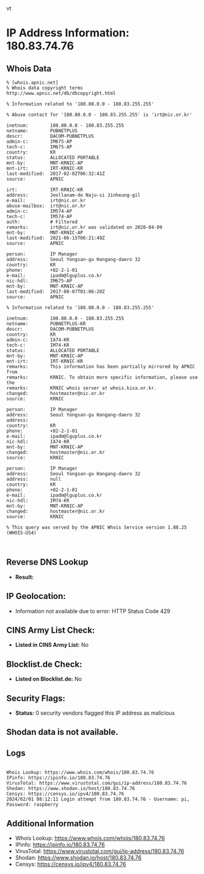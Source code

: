 vt
# IP Address Information: 180.83.74.76

## Whois Data
```
% [whois.apnic.net]
% Whois data copyright terms    http://www.apnic.net/db/dbcopyright.html

% Information related to '180.80.0.0 - 180.83.255.255'

% Abuse contact for '180.80.0.0 - 180.83.255.255' is 'irt@nic.or.kr'

inetnum:        180.80.0.0 - 180.83.255.255
netname:        PUBNETPLUS
descr:          DACOM-PUBNETPLUS
admin-c:        IM675-AP
tech-c:         IM675-AP
country:        KR
status:         ALLOCATED PORTABLE
mnt-by:         MNT-KRNIC-AP
mnt-irt:        IRT-KRNIC-KR
last-modified:  2017-02-02T06:32:41Z
source:         APNIC

irt:            IRT-KRNIC-KR
address:        Jeollanam-do Naju-si Jinheung-gil
e-mail:         irt@nic.or.kr
abuse-mailbox:  irt@nic.or.kr
admin-c:        IM574-AP
tech-c:         IM574-AP
auth:           # Filtered
remarks:        irt@nic.or.kr was validated on 2020-04-09
mnt-by:         MNT-KRNIC-AP
last-modified:  2021-06-15T06:21:49Z
source:         APNIC

person:         IP Manager
address:        Seoul Yongsan-gu Hangang-daero 32
country:        KR
phone:          +82-2-1-01
e-mail:         ipadm@lguplus.co.kr
nic-hdl:        IM675-AP
mnt-by:         MNT-KRNIC-AP
last-modified:  2017-08-07T01:06:20Z
source:         APNIC

% Information related to '180.80.0.0 - 180.83.255.255'

inetnum:        180.80.0.0 - 180.83.255.255
netname:        PUBNETPLUS-KR
descr:          DACOM-PUBNETPLUS
country:        KR
admin-c:        IA74-KR
tech-c:         IM74-KR
status:         ALLOCATED PORTABLE
mnt-by:         MNT-KRNIC-AP
mnt-irt:        IRT-KRNIC-KR
remarks:        This information has been partially mirrored by APNIC from
remarks:        KRNIC. To obtain more specific information, please use the
remarks:        KRNIC whois server at whois.kisa.or.kr.
changed:        hostmaster@nic.or.kr
source:         KRNIC

person:         IP Manager
address:        Seoul Yongsan-gu Hangang-daero 32
address:
country:        KR
phone:          +82-2-1-01
e-mail:         ipadm@lguplus.co.kr
nic-hdl:        IA74-KR
mnt-by:         MNT-KRNIC-AP
changed:        hostmaster@nic.or.kr
source:         KRNIC

person:         IP Manager
address:        Seoul Yongsan-gu Hangang-daero 32
address:        null
country:        KR
phone:          +82-2-1-01
e-mail:         ipadm@lguplus.co.kr
nic-hdl:        IM74-KR
mnt-by:         MNT-KRNIC-AP
changed:        hostmaster@nic.or.kr
source:         KRNIC

% This query was served by the APNIC Whois Service version 1.88.25 (WHOIS-US4)



```
## Reverse DNS Lookup
- **Result:** 

## IP Geolocation:
- Information not available due to error: HTTP Status Code 429

## CINS Army List Check:
- **Listed in CINS Army List:** 
No

## Blocklist.de Check:
- **Listed on Blocklist.de:** 
No

## Security Flags:
- **Status:** 0 security vendors flagged this IP address as malicious

## Shodan data is not available.

## Logs
```

Whois Lookup: https://www.whois.com/whois/180.83.74.76
IPinfo: https://ipinfo.io/180.83.74.76
VirusTotal: https://www.virustotal.com/gui/ip-address/180.83.74.76
Shodan: https://www.shodan.io/host/180.83.74.76
Censys: https://censys.io/ipv4/180.83.74.76
2024/02/01 08:12:11 Login attempt from 180.83.74.76 - Username: pi, Password: raspberry

```
## Additional Information
- Whois Lookup: https://www.whois.com/whois/180.83.74.76
- IPinfo: https://ipinfo.io/180.83.74.76
- VirusTotal: https://www.virustotal.com/gui/ip-address/180.83.74.76
- Shodan: https://www.shodan.io/host/180.83.74.76
- Censys: https://censys.io/ipv4/180.83.74.76

